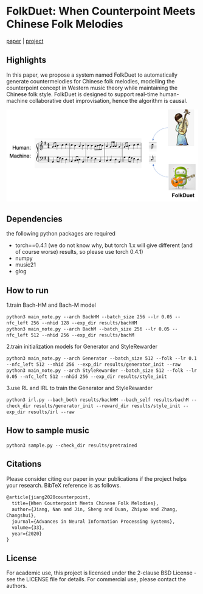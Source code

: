 # FolkDuet: When Counterpoint Meets Chinese Folk Melodies

[paper](https://papers.nips.cc/paper/2020/file/bae876e53dab654a3d9d9768b1b7b91a-Paper.pdf) | [project](http://www2.ece.rochester.edu/projects/air/projects/FolkDuet.html)

## Highlights

In this paper, we propose a system named FolkDuet to automatically generate countermelodies for Chinese folk melodies, modelling the counterpoint concept in Western music theory while maintaining the Chinese folk style. FolkDuet is designed to support real-time human-machine collaborative duet improvisation, hence the algorithm is causal.

![image](docs/task.png)

## Dependencies
the following python packages are required
- torch==0.4.1 (we do not know why, but torch 1.x will give different (and of course worse) results, so please use torch 0.4.1)
- numpy
- music21
- glog


## How to run
1.train Bach-HM and Bach-M model
```
python3 main_note.py --arch BachHM --batch_size 256 --lr 0.05 --nfc_left 256 --nhid 128 --exp_dir results/bachHM
python3 main_note.py --arch BachM --batch_size 256 --lr 0.05 --nfc_left 512 --nhid 256 --exp_dir results/bachM
```

2.train initialization models for Generator and StyleRewarder
```
python3 main_note.py --arch Generator --batch_size 512 --folk --lr 0.1 --nfc_left 512 --nhid 256 --exp_dir results/generator_init --raw
python3 main_note.py --arch StyleRewarder --batch_size 512 --folk --lr 0.05 --nfc_left 512 --nhid 256 --exp_dir results/style_init
```

3.use RL and IRL to train the Generator and StyleRewarder
```
python3 irl.py --bach_both results/bachHM --bach_self results/bachM --check_dir results/generator_init --reward_dir results/style_init --exp_dir results/irl --raw
```

## How to sample music
```
python3 sample.py --check_dir results/pretrained
```

## Citations
Please consider citing our paper in your publications if the project helps your research. BibTeX reference is as follows.

```
@article{jiang2020counterpoint,
  title={When Counterpoint Meets Chinese Folk Melodies},
  author={Jiang, Nan and Jin, Sheng and Duan, Zhiyao and Zhang, Changshui},
  journal={Advances in Neural Information Processing Systems},
  volume={33},
  year={2020}
}
```

## License

For academic use, this project is licensed under the 2-clause BSD License - see the LICENSE file for details. For commercial use, please contact the authors. 
